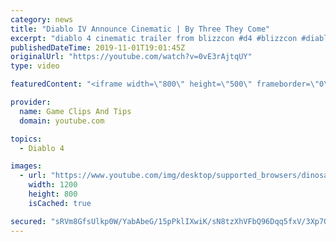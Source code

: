 ```yaml
---
category: news
title: "Diablo IV Announce Cinematic | By Three They Come"
excerpt: "diablo 4 cinematic trailer from blizzcon #d4 #blizzcon #diablo."
publishedDateTime: 2019-11-01T19:01:45Z
originalUrl: "https://youtube.com/watch?v=0vE3rAjtqUY"
type: video

featuredContent: "<iframe width=\"800\" height=\"500\" frameborder=\"0\" src=\"https://www.youtube.com/embed/0vE3rAjtqUY\" allow=\"accelerometer; autoplay; encrypted-media; gyroscope; picture-in-picture\" allowfullscreen></iframe>"

provider:
  name: Game Clips And Tips
  domain: youtube.com

topics:
  - Diablo 4

images:
  - url: "https://www.youtube.com/img/desktop/supported_browsers/dinosaur.png"
    width: 1200
    height: 800
    isCached: true

secured: "sRVm8GfsUlkp0W/YabAbeG/15pPklIXwiK/sN8tzXhVFbQ96Dqq5fxV/3Xp7QmgPWEo+Rk8OcB2ej+jMufcgkJiAWid6DejL3nzV2MvNSZRmpHNFx/282pEfD0nQiY7vrpPvdzufkJijMllXSMWVlKktHpXvvxx04f4vwpJiFsdlrU6fMob7/4bZV6jVs3kiSgEVo49U0/lPVepZyLhMEDMEaV42l3XsyEJXPjAmVZHBq73PkTa4qbNoy/kV38ab0Y+LxSGCMieA9+HdH0w0LGDLyoS+vhP2QVuAqUkQKyimOTID0T08pOH/VoV8KyDr+VwVE6X4XKWyesgE7CkZTHgL3Cr4cxEseIldoIIJYvC+1QeeRmmUvZT2GkwO8FKXOvNW7Gsx2vEkWibW8ieTfQ==;C0oojPsL84hFTP5J1a3Ucw=="
---
```


